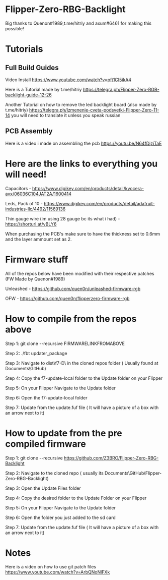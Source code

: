 # Flipper-Zero-RBG-Backlight

Big thanks to Quenon#1989,t.me/hitriy and axum#6461 for making this possible!

# Tutorials

## Full Build Guides
Video Install https://www.youtube.com/watch?v=pft1CI5ikA4

Here is a Tutorial made by t.me/hitriy https://telegra.ph/Flipper-Zero-RGB-backlight-guide-12-26

Another Tutorial on how to remove the led backlight board (also made by t.me/hitriy) https://telegra.ph/Izmenenie-cveta-podsvetki-Flipper-Zero-11-14 you will need to translate it unless you speak russian

## PCB Assembly

Here is a video i made on assembling the pcb https://youtu.be/N64fDjziTaE


# Here are the links to everything you will need!


Capacitors - https://www.digikey.com/en/products/detail/kyocera-avx/06036C104JAT2A/1600414


Leds, Pack of 10 - https://www.digikey.com/en/products/detail/adafruit-industries-llc/4492/11569136

Thin gauge wire (im using 28 gauge bc its what i had) - https://shorturl.at/vBLY6

When purchasing the PCB's make sure to have the thickness set to 0.6mm and the layer ammount set as 2.

# Firmware stuff

All of the repos below have been modified with their respective patches (FW Made by Quenon#1989)

Unleashed - https://github.com/quen0n/unleashed-firmware-rgb

OFW - https://github.com/quen0n/flipperzero-firmware-rgb

# How to compile from the repos above 

Step 1: git clone --recursive FIRMWARELINKFROMABOVE


Step 2: ./fbt updater_package


Step 3: Navigate to dist\f7-D\ in the cloned repos folder ( Usually found at Documents\GitHub)


Step 4: Copy the f7-update-local folder to the Update folder on your Flipper


Step 5: On your Flipper Navigate to the Update folder


Step 6: Open the f7-update-local folder


Step 7: Update from the update.fuf file  ( It will have a picture of a box with an arrow next to it)


# How to update from the pre compiled firmware

Step 1: git clone --recursive https://github.com/Z3BRO/Flipper-Zero-RBG-Backlight


Step 2: Navigate to the cloned repo ( usually its Documents\GitHub\Flipper-Zero-RBG-Backlight)


Step 3: Open the Update Files folder


Step 4: Copy the desired folder to the Update Folder on your Flipper


Step 5: On your Flipper Navigate to the Update folder


Step 6: Open the folder you just added to the sd card


Step 7: Update from the update.fuf file  ( It will have a picture of a box with an arrow next to it)





# Notes


Here is a video on how to use git patch files https://www.youtube.com/watch?v=ArbQNoNlFXk
